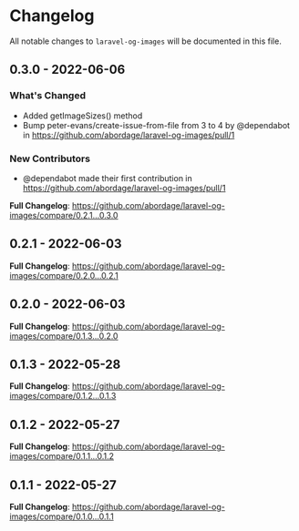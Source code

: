 # Changelog

All notable changes to `laravel-og-images` will be documented in this file.

## 0.3.0 - 2022-06-06

### What's Changed

- Added getImageSizes() method
- Bump peter-evans/create-issue-from-file from 3 to 4 by @dependabot in https://github.com/abordage/laravel-og-images/pull/1

### New Contributors

- @dependabot made their first contribution in https://github.com/abordage/laravel-og-images/pull/1

**Full Changelog**: https://github.com/abordage/laravel-og-images/compare/0.2.1...0.3.0

## 0.2.1 - 2022-06-03

**Full Changelog**: https://github.com/abordage/laravel-og-images/compare/0.2.0...0.2.1

## 0.2.0 - 2022-06-03

**Full Changelog**: https://github.com/abordage/laravel-og-images/compare/0.1.3...0.2.0

## 0.1.3 - 2022-05-28

**Full Changelog**: https://github.com/abordage/laravel-og-images/compare/0.1.2...0.1.3

## 0.1.2 - 2022-05-27

**Full Changelog**: https://github.com/abordage/laravel-og-images/compare/0.1.1...0.1.2

## 0.1.1 - 2022-05-27

**Full Changelog**: https://github.com/abordage/laravel-og-images/compare/0.1.0...0.1.1
